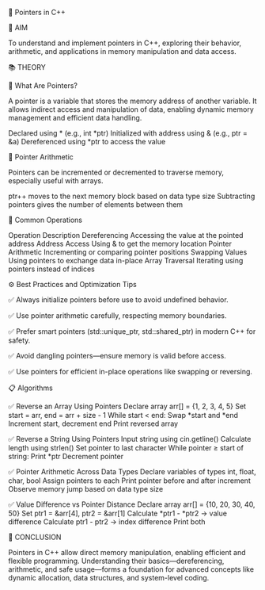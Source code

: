 🎯 Pointers in C++

🧭 AIM

To understand and implement pointers in C++, exploring their behavior, arithmetic, and applications in memory manipulation and data access.


📚 THEORY

📌 What Are Pointers?

A pointer is a variable that stores the memory address of another variable. It allows indirect access and manipulation of data, enabling dynamic memory management and efficient data handling.

Declared using * (e.g., int *ptr)
Initialized with address using & (e.g., ptr = &a)
Dereferenced using *ptr to access the value

📌 Pointer Arithmetic

Pointers can be incremented or decremented to traverse memory, especially useful with arrays.

ptr++ moves to the next memory block based on data type size
Subtracting pointers gives the number of elements between them

🔄 Common Operations

Operation	Description
Dereferencing	Accessing the value at the pointed address
Address Access	Using & to get the memory location
Pointer Arithmetic	Incrementing or comparing pointer positions
Swapping Values	Using pointers to exchange data in-place
Array Traversal	Iterating using pointers instead of indices

⚙️ Best Practices and Optimization Tips

✅ Always initialize pointers before use to avoid undefined behavior.

✅ Use pointer arithmetic carefully, respecting memory boundaries.

✅ Prefer smart pointers (std::unique_ptr, std::shared_ptr) in modern C++ for safety.

✅ Avoid dangling pointers—ensure memory is valid before access.

✅ Use pointers for efficient in-place operations like swapping or reversing.

📋 Algorithms

✅ Reverse an Array Using Pointers
Declare array arr[] = {1, 2, 3, 4, 5}
Set start = arr, end = arr + size - 1
While start < end:
Swap *start and *end
Increment start, decrement end
Print reversed array

✅ Reverse a String Using Pointers
Input string using cin.getline()
Calculate length using strlen()
Set pointer to last character
While pointer ≥ start of string:
Print *ptr
Decrement pointer

✅ Pointer Arithmetic Across Data Types
Declare variables of types int, float, char, bool
Assign pointers to each
Print pointer before and after increment
Observe memory jump based on data type size

✅ Value Difference vs Pointer Distance
Declare array arr[] = {10, 20, 30, 40, 50}
Set ptr1 = &arr[4], ptr2 = &arr[1]
Calculate *ptr1 - *ptr2 → value difference
Calculate ptr1 - ptr2 → index difference
Print both

🧠 CONCLUSION

Pointers in C++ allow direct memory manipulation, enabling efficient and flexible programming. Understanding their basics—dereferencing, arithmetic, and safe usage—forms a foundation for advanced concepts like dynamic allocation, data structures, and system-level coding.
